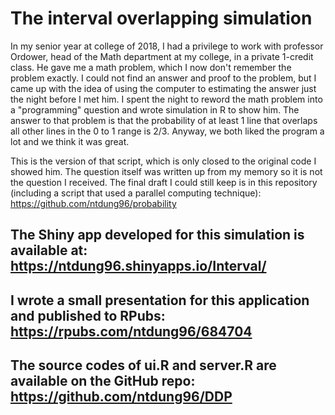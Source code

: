 # The interval overlapping simulation

In my senior year at college of 2018, I had a privilege to work with professor Ordower, head of the Math department at my college, in a private 1-credit class. He gave me a math problem, which I now don't remember the problem exactly. I could not find an answer and proof to the problem, but I came up with the idea of using the computer to estimating the answer just the night before I met him. I spent the night to reword the math problem into a "programming" question and wrote simulation in R to show him. The answer to that problem is that the probability of at least 1 line that overlaps all other lines in the 0 to 1 range is 2/3. Anyway, we both liked the program a lot and we think it was great.

This is the version of that script, which is only closed to the original code I showed him. The question itself was written up from my memory so it is not the question I received. The final draft I could still keep is in this repository (including a script that used a parallel computing technique): https://github.com/ntdung96/probability

## The Shiny app developed for this simulation is available at: https://ntdung96.shinyapps.io/Interval/ 

## I wrote a small presentation for this application and published to RPubs: https://rpubs.com/ntdung96/684704

## The source codes of ui.R and server.R are available on the GitHub repo: https://github.com/ntdung96/DDP
